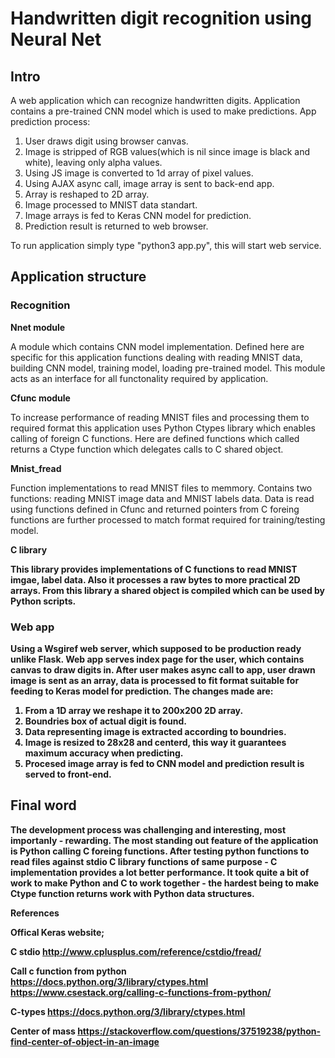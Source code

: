 <h1>Handwritten digit recognition using Neural Net</h1>

<h2>Intro</h2>

A web application which can recognize handwritten digits. Application contains a pre-trained CNN model which is used to make predictions. 
App prediction process:
  1. User draws digit using browser canvas.
  2. Image is stripped of RGB values(which is nil since image is black and white), leaving only alpha values.
  3. Using JS image is converted to 1d array of pixel values.
  4. Using AJAX async call, image array is sent to back-end app.
  5. Array is reshaped to 2D array.
  6. Image processed to MNIST data standart.
  7. Image arrays is fed to Keras CNN model for prediction.
  8. Prediction result is returned to web browser.
  
To run application simply type "python3 app.py", this will start web service.
  
<h2>Application structure</h2>

<h3>Recognition</h3>
<b>Nnet module</b>

A module which contains CNN model implementation. Defined here are specific for this application functions dealing with reading MNIST data, building CNN model, training model, loading pre-trained model. This module acts as an interface for all functonality required by application.

<b>Cfunc module</b>

To increase performance of reading MNIST files and processing them to required format this application uses Python Ctypes library which enables calling of foreign C functions. Here are defined functions which called returns a Ctype function which delegates calls to C shared object.

<b>Mnist_fread</b>

Function implementations to read MNIST files to memmory. Contains two functions: reading MNIST image data and MNIST labels data. Data is read using functions defined in Cfunc and returned pointers from C foreing functions are further processed to match format required for training/testing model.

<b>C library</h>

This library provides implementations of C functions to read MNIST imgae, label data. Also it processes a raw bytes to more practical 2D arrays. From this library a shared object is compiled which can be used by Python scripts.


<h3>Web app</h3>

Using a Wsgiref web server, which supposed to be production ready unlike Flask.
Web app serves index page for the user, which contains canvas to draw digits in. After user makes async call to app, user drawn image is sent as an array, data is processed to fit format suitable for feeding to Keras model for prediction. The changes made are:
  1. From a 1D array we reshape it to 200x200 2D array.
  2. Boundries box of actual digit is found.
  3. Data representing image is extracted according to boundries.
  4. Image is resized to 28x28 and centerd, this way it guarantees maximum accuracy when predicting.
  5. Procesed image array is fed to CNN model and prediction result is served to front-end.


<h2>Final word</h2>

The development process was challenging and interesting, most importanly - rewarding. The most standing out feature of the application is Python calling C foreing functions. After testing python functions to read files against stdio C library functions of same purpose - C implementation provides a lot better performance. It took quite a bit of work to make Python and C to work together - the hardest being to make Ctype function returns work with Python data structures. 




References

Offical Keras website;

C stdio
http://www.cplusplus.com/reference/cstdio/fread/

Call c function from python
https://docs.python.org/3/library/ctypes.html
https://www.csestack.org/calling-c-functions-from-python/

C-types
https://docs.python.org/3/library/ctypes.html

Center of mass
https://stackoverflow.com/questions/37519238/python-find-center-of-object-in-an-image

